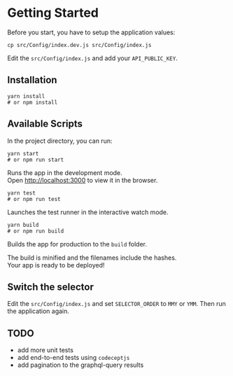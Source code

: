 # Getting Started

Before you start, you have to setup the application values:

```
cp src/Config/index.dev.js src/Config/index.js 
```

Edit the `src/Config/index.js` and add your `API_PUBLIC_KEY`.

## Installation

```
yarn install 
# or npm install
```

## Available Scripts

In the project directory, you can run:

```
yarn start
# or npm run start
```

Runs the app in the development mode.\
Open [http://localhost:3000](http://localhost:3000) to view it in the browser.

```
yarn test
# or npm run test
```

Launches the test runner in the interactive watch mode.

```
yarn build
# or npm run build
```

Builds the app for production to the `build` folder.

The build is minified and the filenames include the hashes.\
Your app is ready to be deployed!

## Switch the selector

Edit the `src/Config/index.js` and set `SELECTOR_ORDER` to `MMY` or `YMM`. Then run the application again.

## TODO

- add more unit tests
- add end-to-end tests using `codeceptjs`
- add pagination to the graphql-query results
